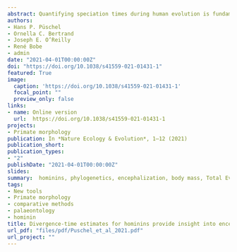 ```yaml
---
abstract: Quantifying speciation times during human evolution is fundamental as it provides a timescale to test for the correlation between key evolutionary transitions and extrinsic factors such as climatic or environmental change. Here, we applied a total evidence dating approach to a hominin phylogeny to estimate divergence times under different topological hypotheses. The time-scaled phylogenies were subsequently used to perform ancestral state reconstructions of body mass and phylogenetic encephalization quotient (PEQ). Our divergence-time estimates are consistent with other recent studies that analysed extant species. We show that the origin of the genus *Homo* probably occurred between 4.30 and 2.56 million years ago. The ancestral state reconstructions show a general trend towards a smaller body mass before the emergence of *Homo*, followed by a trend towards a greater body mass. PEQ estimations display a general trend of gradual but accelerating encephalization evolution. The obtained results provide a rigorous temporal framework for human evolution.
authors:
- Hans P. Püschel
- Ornella C. Bertrand
- Joseph E. O’Reilly
- René Bobe
- admin
date: "2021-04-01T00:00:00Z"
doi: "https://doi.org/10.1038/s41559-021-01431-1"
featured: True
image:
  caption: 'https://doi.org/10.1038/s41559-021-01431-1'
  focal_point: ""
  preview_only: false
links:
- name: Online version
  url:  https://doi.org/10.1038/s41559-021-01431-1
projects:
- Primate morphology
publication: In *Nature Ecology & Evolution*, 1–12 (2021)
publication_short: 
publication_types:
- "2"
publishDate: "2021-04-01T00:00:00Z"
slides: 
summary:  hominins, phylogenetics, encephalization, body mass, Total Evidence dating
tags:
- New tools
- Primate morphology
- comparative methods
- palaeontology
- hominin
title: Divergence-time estimates for hominins provide insight into encephalization and body mass trends in human evolution
url_pdf: "files/pdf/Puschel_et_al_2021.pdf"
url_project: ""
---
```


